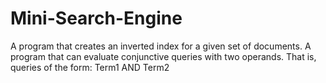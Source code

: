 # Mini-Search-Engine
A program that creates an inverted index for a given set of documents. A program that can evaluate conjunctive queries with two operands. That is, queries of the form: Term1 AND Term2
